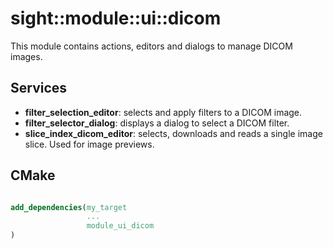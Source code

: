 # sight::module::ui::dicom

This module contains actions, editors and dialogs to manage DICOM images.
## Services

- **filter_selection_editor**: selects and apply filters to a DICOM image.
- **filter_selector_dialog**: displays a dialog to select a DICOM filter.
- **slice_index_dicom_editor**: selects, downloads and reads a single image slice. Used for image previews.
  
## CMake

```cmake

add_dependencies(my_target
                 ...
                 module_ui_dicom
)
```
